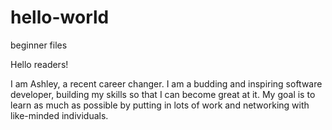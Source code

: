 # hello-world
beginner files

Hello readers!

I am Ashley, a recent career changer. I am a budding and inspiring software developer, building my skills so that I can become great at it. My goal is to learn as much as possible by putting in lots of work and networking with like-minded individuals.
